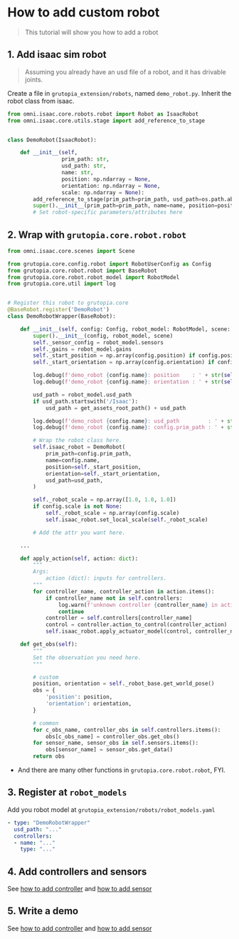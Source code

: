 # How to add custom robot

> This tutorial will show you how to add a robot

## 1. Add isaac sim robot

> Assuming you already have an usd file of a robot, and it has drivable joints.

Create a file in `grutopia_extension/robots`, named `demo_robot.py`. Inherit the robot class from isaac.

```Python
from omni.isaac.core.robots.robot import Robot as IsaacRobot
from omni.isaac.core.utils.stage import add_reference_to_stage


class DemoRobot(IsaacRobot):

    def __init__(self,
                 prim_path: str,
                 usd_path: str,
                 name: str,
                 position: np.ndarray = None,
                 orientation: np.ndarray = None,
                 scale: np.ndarray = None):
        add_reference_to_stage(prim_path=prim_path, usd_path=os.path.abspath(usd_path))
        super().__init__(prim_path=prim_path, name=name, position=position, orientation=orientation, scale=scale)
        # Set robot-specific parameters/attributes here
```

## 2. Wrap with `grutopia.core.robot.robot`

```Python
from omni.isaac.core.scenes import Scene

from grutopia.core.config.robot import RobotUserConfig as Config
from grutopia.core.robot.robot import BaseRobot
from grutopia.core.robot.robot_model import RobotModel
from grutopia.core.util import log


# Register this robot to grutopia.core
@BaseRobot.register('DemoRobot')
class DemoRobotWrapper(BaseRobot):

    def __init__(self, config: Config, robot_model: RobotModel, scene: Scene):
        super().__init__(config, robot_model, scene)
        self._sensor_config = robot_model.sensors
        self._gains = robot_model.gains
        self._start_position = np.array(config.position) if config.position is not None else None
        self._start_orientation = np.array(config.orientation) if config.orientation is not None else None

        log.debug(f'demo_robot {config.name}: position    : ' + str(self._start_position))
        log.debug(f'demo_robot {config.name}: orientation : ' + str(self._start_orientation))

        usd_path = robot_model.usd_path
        if usd_path.startswith('/Isaac'):
            usd_path = get_assets_root_path() + usd_path

        log.debug(f'demo_robot {config.name}: usd_path         : ' + str(usd_path))
        log.debug(f'demo_robot {config.name}: config.prim_path : ' + str(config.prim_path))

        # Wrap the robot class here.
        self.isaac_robot = DemoRobot(
            prim_path=config.prim_path,
            name=config.name,
            position=self._start_position,
            orientation=self._start_orientation,
            usd_path=usd_path,
        )

        self._robot_scale = np.array([1.0, 1.0, 1.0])
        if config.scale is not None:
            self._robot_scale = np.array(config.scale)
            self.isaac_robot.set_local_scale(self._robot_scale)

        # Add the attr you want here.

    ...

    def apply_action(self, action: dict):
        """
        Args:
            action (dict): inputs for controllers.
        """
        for controller_name, controller_action in action.items():
            if controller_name not in self.controllers:
                log.warn(f'unknown controller {controller_name} in action')
                continue
            controller = self.controllers[controller_name]
            control = controller.action_to_control(controller_action)
            self.isaac_robot.apply_actuator_model(control, controller_name, self.joint_subset)

    def get_obs(self):
        """
        Set the observation you need here.
        """

        # custom
        position, orientation = self._robot_base.get_world_pose()
        obs = {
            'position': position,
            'orientation': orientation,
        }

        # common
        for c_obs_name, controller_obs in self.controllers.items():
            obs[c_obs_name] = controller_obs.get_obs()
        for sensor_name, sensor_obs in self.sensors.items():
            obs[sensor_name] = sensor_obs.get_data()
        return obs
```

* And there are many other functions in `grutopia.core.robot.robot`, FYI.

## 3. Register at `robot_models`

Add you robot model at `grutopia_extension/robots/robot_models.yaml`

```yaml
- type: "DemoRobotWrapper"
  usd_path: "..."
  controllers:
  - name: "..."
    type: "..."
```

## 4. Add controllers and sensors

See  [how to add controller](./how-to-add-controller.md) and [how to add sensor](./how-to-add-sensor.md)

## 5. Write a demo

See [how to add controller](./how-to-add-controller.md) and [how to add sensor](./how-to-add-sensor.md)
